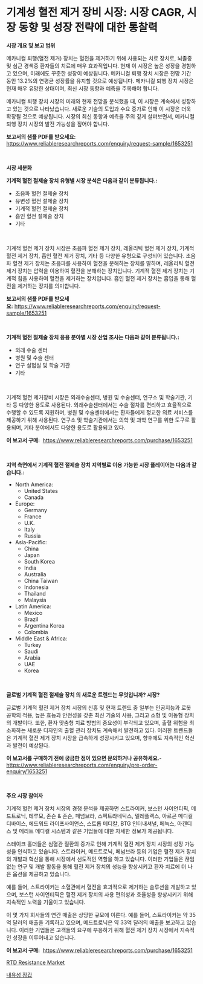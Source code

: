 <p><h1>기계성 혈전 제거 장비 시장: 시장 CAGR, 시장 동향 및 성장 전략에 대한 통찰력</h1></p><p><strong>시장 개요 및 보고 범위</strong></p>
<p><p>메카니컬 퇴행(혈전 제거) 장치는 혈전을 제거하기 위해 사용되는 치료 장치로, 뇌졸중 및 심근 경색증 환자들의 치료에 매우 효과적입니다. 현재 이 시장은 높은 성장을 경험하고 있으며, 미래에도 꾸준한 성장이 예상됩니다. 메카니컬 퇴행 장치 시장은 전망 기간 동안 13.2%의 연평균 성장률을 유지할 것으로 예상됩니다. 메카니컬 퇴행 장치 시장은 현재 매우 유망한 상태이며, 최신 시장 동향과 예측을 주목해야 합니다.</p><p>메카니컬 퇴행 장치 시장의 미래와 현재 전망을 분석했을 때, 이 시장은 계속해서 성장하고 있는 것으로 나타났습니다. 새로운 기술의 도입과 수요 증가로 인해 이 시장은 더욱 확장될 것으로 예상됩니다. 시장의 최신 동향과 예측을 주의 깊게 살펴보면서, 메카니컬 퇴행 장치 시장의 발전 가능성을 짚어야 합니다.</p></p>
<p><strong>보고서의 샘플 PDF를 받으세요:</strong> <a href="https://www.reliableresearchreports.com/enquiry/request-sample/1653251">https://www.reliableresearchreports.com/enquiry/request-sample/1653251</a></p>
<p>&nbsp;</p>
<p><strong>시장 세분화</strong></p>
<p><strong>기계적 혈전 절제술 장치 유형별 시장 분석은 다음과 같이 분류됩니다.:</strong></p>
<p><ul><li>초음파 혈전 절제술 장치</li><li>유변성 혈전 절제술 장치</li><li>기계적 혈전 절제술 장치</li><li>흡인 혈전 절제술 장치</li><li>기타</li></ul></p>
<p>&nbsp;</p>
<p><p>기계적 혈전 제거 장치 시장은 초음파 혈전 제거 장치, 레올리틱 혈전 제거 장치, 기계적 혈전 제거 장치, 흡인 혈전 제거 장치, 기타 등 다양한 유형으로 구성되어 있습니다. 초음파 혈전 제거 장치는 초음파를 사용하여 혈전을 분해하는 장치를 말하며, 레올리틱 혈전 제거 장치는 압력을 이용하여 혈전을 분해하는 장치입니다. 기계적 혈전 제거 장치는 기계적 힘을 사용하여 혈전을 제거하는 장치입니다. 흡인 혈전 제거 장치는 흡입을 통해 혈전을 제거하는 장치를 의미합니다.</p></p>
<p><strong>보고서의 샘플 PDF를 받으세요:</strong>&nbsp;<a href="https://www.reliableresearchreports.com/enquiry/request-sample/1653251">https://www.reliableresearchreports.com/enquiry/request-sample/1653251</a></p>
<p>&nbsp;</p>
<p><strong> 기계적 혈전 절제술 장치 응용 분야별 시장 산업 조사는 다음과 같이 분류됩니다.:</strong></p>
<p><ul><li>외래 수술 센터</li><li>병원 및 수술 센터</li><li>연구 실험실 및 학술 기관</li><li>기타</li></ul></p>
<p>&nbsp;</p>
<p><p>기계적 혈전 제거장비 시장은 외래수술센터, 병원 및 수술센터, 연구소 및 학술기관, 기타 등 다양한 용도로 사용된다. 외래수술센터에서는 수술 절차를 편리하고 효율적으로 수행할 수 있도록 지원하며, 병원 및 수술센터에서는 환자들에게 정교한 의료 서비스를 제공하기 위해 사용된다. 연구소 및 학술기관에서는 의학 및 과학 연구를 위한 도구로 활용되며, 기타 분야에서도 다양한 용도로 활용되고 있다.</p></p>
<p><strong>이 보고서 구매:</strong>&nbsp; <a href="https://www.reliableresearchreports.com/purchase/1653251">https://www.reliableresearchreports.com/purchase/1653251</a></p>
<p>&nbsp;</p>
<p><strong>지역 측면에서 기계적 혈전 절제술 장치 지역별로 이용 가능한 시장 플레이어는 다음과 같습니다.:</strong></p>
<p><ul>
    <li>
        North America:
        <ul>
            <li>United States</li>
            <li>Canada</li>
        </ul>
    </li>
    <li>
        Europe:
        <ul>
            <li>Germany</li>
            <li>France</li>
            <li>U.K.</li>
            <li>Italy</li>
            <li>Russia</li>
        </ul>
    </li>
    <li>
        Asia-Pacific:
        <ul>
            <li>China</li>
            <li>Japan</li>
            <li>South Korea</li>
            <li>India</li>
            <li>Australia</li>
            <li>China Taiwan</li>
            <li>Indonesia</li>
            <li>Thailand</li>
            <li>Malaysia</li>
        </ul>
    </li>
    <li>
        Latin America:
        <ul>
            <li>Mexico</li>
            <li>Brazil</li>
            <li>Argentina Korea</li>
            <li>Colombia</li>
        </ul>
    </li>
    <li>
        Middle East & Africa:
        <ul>
            <li>Turkey</li>
            <li>Saudi</li>
            <li>Arabia</li>
            <li>UAE</li>
            <li>Korea</li>
        </ul>
    </li>
    </ul></p>
<p>&nbsp;</p>
<p><strong>글로벌 기계적 혈전 절제술 장치 의 새로운 트렌드는 무엇입니까? 시장?</strong></p>
<p><p>글로벌 기계적 혈전 제거 장치 시장의 신흥 및 현재 트렌드 중 일부는 인공지능과 로봇 공학의 적용, 높은 효능과 안전성을 갖춘 최신 기술의 사용, 그리고 소형 및 이동형 장치의 개발이다. 또한, 환자 맞춤형 치료 방법의 중요성이 부각되고 있으며, 출혈 위험을 최소화하는 새로운 디자인의 출혈 관리 장치도 계속해서 발전하고 있다. 이러한 트렌드들은 기계적 혈전 제거 장치 시장을 급속하게 성장시키고 있으며, 향후에도 지속적인 혁신과 발전이 예상된다.</p></p>
<p><strong>이 보고서를 구매하기 전에 궁금한 점이 있으면 문의하거나 공유하세요.</strong>- <a href="https://www.reliableresearchreports.com/enquiry/pre-order-enquiry/1653251">https://www.reliableresearchreports.com/enquiry/pre-order-enquiry/1653251</a></p>
<p>&nbsp;</p>
<p><strong>주요 시장 참여자</strong></p>
<p><p>기계적 혈전 제거 장치 시장의 경쟁 분석을 제공하면 스트라이커, 보스턴 사이언티픽, 메드트로닉, 테루모, 존슨 & 존슨, 페넘브라, 스펙트라네틱스, 텔레플렉스, 아르곤 메디컬 디바이스, 에드워드 라이프사이언스, 스트롭 메디칼, BTG 인터내셔널, 페녹스, 아캔디스 및 메리트 메디컬 시스템과 같은 기업들에 대한 자세한 정보가 제공됩니다.</p><p>스테이크 홀더들은 심혈관 질환의 증가로 인해 기계적 혈전 제거 장치 시장의 성장 가능성을 인식하고 있습니다. 스트라이커, 메드트로닉, 페넘브라 등의 기업은 혈전 제거 장치의 개발과 혁신을 통해 시장에서 선도적인 역할을 하고 있습니다. 이러한 기업들은 끊임없는 연구 및 개발 활동을 통해 혈전 제거 장치의 성능을 향상시키고 환자 치료에 더 나은 옵션을 제공하고 있습니다.</p><p>예를 들어, 스트라이커는 소혈관에서 혈전을 효과적으로 제거하는 솔루션을 개발하고 있으며, 보스턴 사이언티픽은 혈전 제거 장치의 사용 편의성과 효율성을 향상시키기 위해 지속적인 노력을 기울이고 있습니다.</p><p>이 몇 가지 회사들의 연간 매출은 상당한 규모에 이른다. 예를 들어, 스트라이커는 약 35억 달러의 매출을 기록하고 있으며, 메드트로닉은 약 33억 달러의 매출을 보고하고 있습니다. 이러한 기업들은 고객들의 요구에 부응하기 위해 혈전 제거 장치 시장에서 지속적인 성장을 이루어내고 있습니다.</p></p>
<p><strong>이 보고서 구매:</strong>&nbsp;&nbsp;<a href="https://www.reliableresearchreports.com/purchase/1653251">https://www.reliableresearchreports.com/purchase/1653251</a></p>
<p><p><a href="https://github.com/RickHolmes3/Market-Research-Report-List-4/blob/main/rtd-resistance-market.md">RTD Resistance Market</a></p><p><a href="https://medium.com/@earnesteidenreichja/%EC%9C%A0%ED%99%A9%EB%B0%A9%EC%A7%84-%EC%9E%A5%EA%B0%91-%EC%8B%9C%EC%9E%A5-%EC%84%B1%EA%B3%B5%EC%A0%81%EC%9D%B8-%EB%B9%84%EC%A6%88%EB%8B%88%EC%8A%A4-%EC%A0%84%EB%9E%B5%EC%9D%98-%EC%97%B4%EC%87%A0-2031%EB%85%84%EA%B9%8C%EC%A7%80-%EC%98%88%EC%B8%A1-4cbabd471d31">내유성 장갑</a></p></p>
